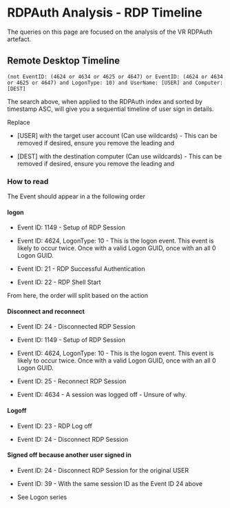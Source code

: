 # RDPAuth Analysis - RDP Timeline

The queries on this page are focused on the analysis of the VR RDPAuth artefact.

## Remote Desktop Timeline

```
(not EventID: (4624 or 4634 or 4625 or 4647) or EventID: (4624 or 4634 or 4625 or 4647) and LogonType: 10) and UserName: [USER] and Computer: [DEST]
```

The search above, when applied to the RDPAuth index and sorted by timestamp ASC, will give you a sequential timeline of user sign in details. 

Replace

* [USER] with the target user account (Can use wildcards) - This can be removed if desired, ensure you remove the leading and

* [DEST] with the destination computer (Can use wildcards) - This can be removed if desired, ensure you remove the leading and

### How to read

The Event should appear in a the following order

#### logon

* Event ID: 1149 - Setup of RDP Session

* Event ID: 4624, LogonType: 10 - This is the logon event. This event is likely to occur twice. Once with a valid Logon GUID, once with an all 0 Logon GUID.

* Event ID: 21 - RDP Successful Authentication

* Event ID: 22 - RDP Shell Start

From here, the order will split based on the action

#### Disconnect and reconnect

* Event ID: 24 - Disconnected RDP Session

* Event ID: 1149 - Setup of RDP Session

* Event ID: 4624, LogonType: 10 - This is the logon event. This event is likely to occur twice. Once with a valid Logon GUID, once with an all 0 Logon GUID.

* Event ID: 25 - Reconnect RDP Session

* Event ID: 4634 - A session was logged off - Unsure of why.

#### Logoff

* Event ID: 23 - RDP Log off

* Event ID: 24 - Disconnect RDP Session

#### Signed off because another user signed in

* Event ID: 24 - Disconnect RDP Session for the original USER

* Event ID: 39 - With the same session ID as the Event ID 24 above

* See Logon series